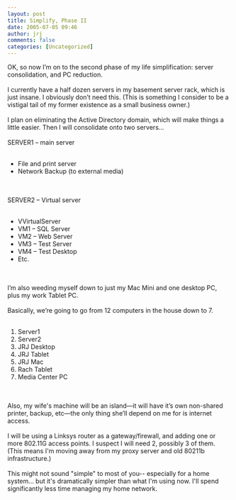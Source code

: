 ```yaml
---
layout: post
title: Simplify, Phase II
date: 2005-07-05 09:46
author: jrj
comments: false
categories: [Uncategorized]
---
```

OK, so now I’m on to the second phase of my life simplification: server consolidation, and PC reduction. <br /><br />I currently have a half dozen servers in my basement server rack, which is just insane. I obviously don’t need this. (This is something I consider to be a vistigal tail of my former existence as a small business owner.)<br /><br />I plan on eliminating the Active Directory domain, which will make things a little easier. Then I will consolidate onto two servers...<br /><br />SERVER1 – main server <ul><br /><li>File and print server<br /></li><li>Network Backup (to external media)</li></ul><br /><br />SERVER2 – Virtual server<ul><br /><li>VVirtualServer<br /></li><li>VM1 – SQL Server <br /></li><li>VM2 – Web Server <br /></li><li>VM3 – Test Server <br /></li><li>VM4 – Test Desktop <br /></li><li>Etc.</li></ul><br /><br />I’m also weeding myself down to just my Mac Mini and one desktop PC, plus my work Tablet PC. <br /><br />Basically, we’re going to go from 12 computers in the house down to 7. <ol><br /><li>Server1<br /></li><li>Server2<br /></li><li>JRJ Desktop <br /></li><li>JRJ Tablet  <br /></li><li>JRJ Mac<br /></li><li>Rach Tablet <br /></li><li>Media Center PC </li></ol><br /><br />Also, my wife's machine will be an island—it will have it’s own non-shared printer, backup, etc—the only thing she’ll depend on me for is internet access.  <br /><br />I will be using a Linksys router as a gateway/firewall, and adding one or more 802.11G access points. I suspect I will need 2, possibly 3 of them. (This means I'm moving away from my proxy server and old 80211b infrastructure.)<br /><br />This might not sound "simple" to most of you-- especially for a home system... but it's dramatically simpler than what I'm using now. I'll spend significantly less time managing my home network.
